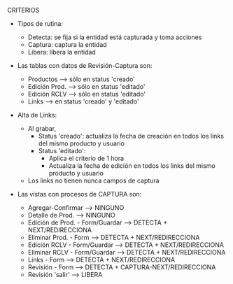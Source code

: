 CRITERIOS
- Tipos de rutina:
	- Detecta: se fija si la entidad está capturada y toma acciones
	- Captura: captura la entidad
	- Libera: libera la entidad

- Las tablas con datos de Revisión-Captura son:
	- Productos		--> sólo en status 'creado'
	- Edición Prod.	--> sólo en status 'editado'
	- Edición RCLV	--> sólo en status 'editado'
	- Links			--> en status 'creado' y 'editado'

- Alta de Links:
	- Al grabar, 
		- Status 'creado': actualiza la fecha de creación en todos los links del mismo producto y usuario
		- Status 'editado': 
			- Aplica el criterio de 1 hora
			- Actualiza la fecha de edición en todos los links del mismo producto y usuario
	- Los links no tienen nunca campos de captura

- Las vistas con procesos de CAPTURA son:
	- Agregar-Confirmar					--> NINGUNO
	- Detalle de Prod.					--> NINGUNO
	- Edición de Prod. - Form/Guardar	--> DETECTA + NEXT/REDIRECCIONA
	- Eliminar Prod. - Form				--> DETECTA + NEXT/REDIRECCIONA
	- Edición RCLV - Form/Guardar		--> DETECTA + NEXT/REDIRECCIONA
	- Eliminar RCLV - Form/Guardar		--> DETECTA + NEXT/REDIRECCIONA
	- Links - Form						--> DETECTA + NEXT/REDIRECCIONA
	- Revisión - Form					--> DETECTA + CAPTURA-NEXT/REDIRECCIONA
	- Revisión 'salir'					--> LIBERA
